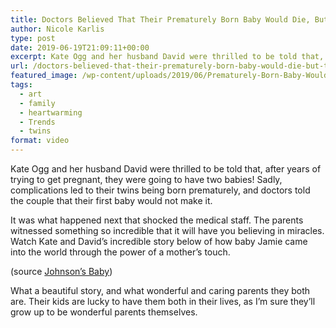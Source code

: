 ```yaml
---
title: Doctors Believed That Their Prematurely Born Baby Would Die, But This Miracle Happened
author: Nicole Karlis
type: post
date: 2019-06-19T21:09:11+00:00
excerpt: Kate Ogg and her husband David were thrilled to be told that, after years of trying to get pregnant, they were going to have two babies
url: /doctors-believed-that-their-prematurely-born-baby-would-die-but-this-miracle-happened/
featured_image: /wp-content/uploads/2019/06/Prematurely-Born-Baby-Would-Die-370x208.jpg
tags:
  - art
  - family
  - heartwarming
  - Trends
  - twins
format: video
---
```

Kate Ogg and her husband David were thrilled to be told that, after years of trying to get pregnant, they were going to have two babies! Sadly, complications led to their twins being born prematurely, and doctors told the couple that their first baby would not make it.


  It was what happened next that shocked the medical staff. The parents witnessed something so incredible that it will have you believing in miracles. Watch Kate and David&#8217;s incredible story below of how baby Jamie came into the world through the power of a mother&#8217;s touch.


(source [Johnson’s Baby](https://web.archive.org/web/20150323135036/https://www.youtube.com/channel/UC1xp5aLeP8-9_Ru3Dc9UFQg))


  What a beautiful story, and what wonderful and caring parents they both are. Their kids are lucky to have them both in their lives, as I&#8217;m sure they&#8217;ll grow up to be wonderful parents themselves.

